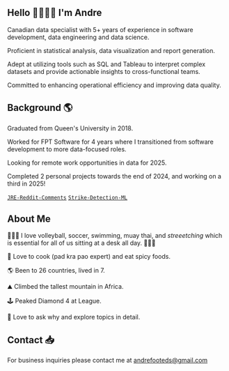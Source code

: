 ## Hello 👋👨🏾‍💻 I'm Andre

Canadian data specialist with 5+ years of experience in software development, data engineering and data science.

Proficient in statistical analysis, data visualization and report generation.

Adept at utilizing tools such as SQL and Tableau to interpret complex datasets and provide actionable insights to cross-functional teams.

Committed to enhancing operational efficiency and improving data quality.

## Background 🌎

Graduated from Queen's University in 2018.

Worked for FPT Software for 4 years where I transitioned from software development to more data-focused roles.

Looking for remote work opportunities in data for 2025.

Completed 2 personal projects towards the end of 2024, and working on a third in 2025!

[`JRE-Reddit-Comments`](https://github.com/AndreF343/JRE-Reddit-Comments) [`Strike-Detection-ML`](https://github.com/AndreF343/Strike_Detection_ML)

## About Me 

🏊🏾‍♂️ I love volleyball, soccer, swimming, muay thai, and _streeetching_ which is essential for all of us sitting at a desk all day. 🧘🏾‍♂️

🥘 Love to cook (pad kra pao expert) and eat spicy foods.

🌎 Been to 26 countries, lived in 7.

⛰️ Climbed the tallest mountain in Africa. 

🕹️ Peaked Diamond 4 at League. 

💭 Love to ask why and explore topics in detail. 

## Contact 📥

For business inquiries please contact me at andrefooteds@gmail.com
